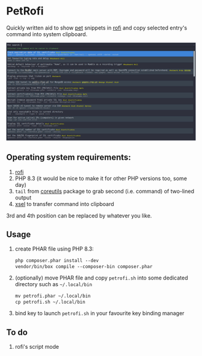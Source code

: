 # PetRofi

Quickly written aid to show [pet](https://github.com/knqyf263/pet) snippets in [rofi](https://github.com/davatorium/rofi/)
and copy selected entry's command into system clipboard.

![PetRofi's shot of screen](screenshot.png)

## Operating system requirements:

1. [rofi](https://github.com/davatorium/rofi/)
2. PHP 8.3 (it would be nice to make it for other PHP versions too, some day)
3. `tail` from [coreutils](https://www.gnu.org/software/coreutils/) package to grab second (i.e. command) of two-lined output
4. [xsel](https://vergenet.net/~conrad/software/xsel/) to transfer command into clipboard

3rd and 4th position can be replaced by whatever you like.

## Usage

1. create PHAR file using PHP 8.3:
   ```shell
   php composer.phar install --dev
   vendor/bin/box compile --composer-bin composer.phar
   ```
2. (optionally) move PHAR file and copy `petrofi.sh` into some dedicated directory such as `~/.local/bin`
   ```shell
   mv petrofi.phar ~/.local/bin
   cp petrofi.sh ~/.local/bin
   ```
3. bind key to launch `petrofi.sh` in your favourite key binding manager

## To do

1. rofi's script mode
